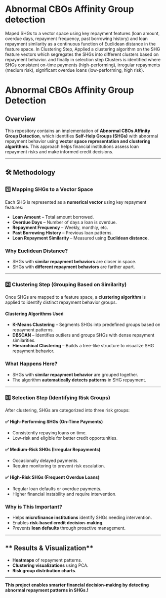 # Abnormal CBOs Affinity Group detection
Maped SHGs to a vector space using key repayment features (loan amount, overdue days, repayment frequency, past borrowing history) and loan repayment similarity as a continuous function of Euclidean distance in the feature space.
In Clustering Step, Applied a clustering algorithm on the SHG feature vectors which segregates the SHGs into different clusters based on repayment behavior.
and finally in selection step Clusters is identified where SHGs consistent on-time payments (high-performing), irregular repayments (medium risk), significant overdue loans (low-performing, high risk).

# **Abnormal CBOs Affinity Group Detection**

## **Overview**
This repository contains an implementation of **Abnormal CBOs Affinity Group Detection**, which identifies **Self-Help Groups (SHGs)** with abnormal repayment behavior using **vector space representation and clustering algorithms**. This approach helps financial institutions assess loan repayment risks and make informed credit decisions.

---

## **🛠️ Methodology**

### **1️⃣ Mapping SHGs to a Vector Space**
Each SHG is represented as a **numerical vector** using key repayment features:
- **Loan Amount** – Total amount borrowed.
- **Overdue Days** – Number of days a loan is overdue.
- **Repayment Frequency** – Weekly, monthly, etc.
- **Past Borrowing History** – Previous loan patterns.
- **Loan Repayment Similarity** – Measured using **Euclidean distance**.

### **Why Euclidean Distance?**
- SHGs with **similar repayment behaviors** are closer in space.
- SHGs with **different repayment behaviors** are farther apart.

---

### **2️⃣ Clustering Step (Grouping Based on Similarity)**
Once SHGs are mapped to a feature space, a **clustering algorithm** is applied to identify distinct repayment behavior groups.

#### **Clustering Algorithms Used**
- **K-Means Clustering** – Segments SHGs into predefined groups based on repayment patterns.
- **DBSCAN** – Identifies outliers and groups SHGs with dense repayment similarities.
- **Hierarchical Clustering** – Builds a tree-like structure to visualize SHG repayment behavior.

### **What Happens Here?**
- SHGs with **similar repayment behavior** are grouped together.
- The algorithm **automatically detects patterns** in SHG repayment.

---

### **3️⃣ Selection Step (Identifying Risk Groups)**
After clustering, SHGs are categorized into three risk groups:

#### **✅ High-Performing SHGs (On-Time Payments)**
- Consistently repaying loans on time.
- Low-risk and eligible for better credit opportunities.

#### **✅ Medium-Risk SHGs (Irregular Repayments)**
- Occasionally delayed payments.
- Require monitoring to prevent risk escalation.

#### **✅ High-Risk SHGs (Frequent Overdue Loans)**
- Regular loan defaults or overdue payments.
- Higher financial instability and require intervention.

### **Why is This Important?**
- Helps **microfinance institutions** identify SHGs needing intervention.
- Enables **risk-based credit decision-making**.
- Prevents **loan defaults** through proactive management.
  
---

## ** Results & Visualization**
- **Heatmaps** of repayment patterns.
- **Clustering visualizations** using PCA.
- **Risk group distribution charts**.

---


**This project enables smarter financial decision-making by detecting abnormal repayment patterns in SHGs.!**
